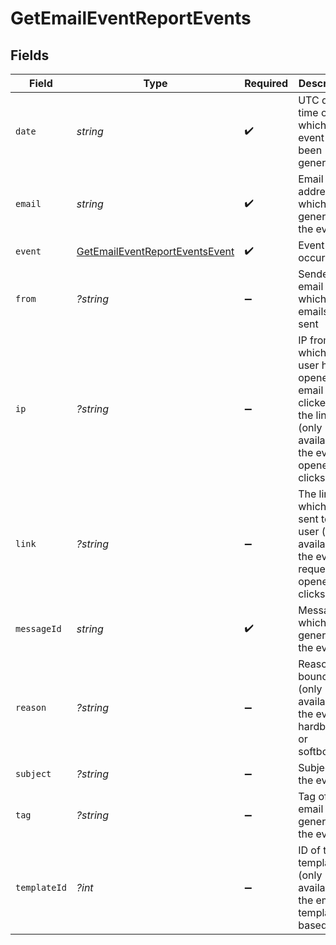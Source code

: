 # GetEmailEventReportEvents


## Fields

| Field                                                                                                                | Type                                                                                                                 | Required                                                                                                             | Description                                                                                                          | Example                                                                                                              |
| -------------------------------------------------------------------------------------------------------------------- | -------------------------------------------------------------------------------------------------------------------- | -------------------------------------------------------------------------------------------------------------------- | -------------------------------------------------------------------------------------------------------------------- | -------------------------------------------------------------------------------------------------------------------- |
| `date`                                                                                                               | *string*                                                                                                             | :heavy_check_mark:                                                                                                   | UTC date-time on which the event has been generated                                                                  | 2017-03-12T12:30:00Z                                                                                                 |
| `email`                                                                                                              | *string*                                                                                                             | :heavy_check_mark:                                                                                                   | Email address which generates the event                                                                              | john.smith@example.com                                                                                               |
| `event`                                                                                                              | [GetEmailEventReportEventsEvent](../../models/shared/GetEmailEventReportEventsEvent.md)                              | :heavy_check_mark:                                                                                                   | Event which occurred                                                                                                 | delivered                                                                                                            |
| `from`                                                                                                               | *?string*                                                                                                            | :heavy_minus_sign:                                                                                                   | Sender email from which the emails are sent                                                                          | john@example.com                                                                                                     |
| `ip`                                                                                                                 | *?string*                                                                                                            | :heavy_minus_sign:                                                                                                   | IP from which the user has opened the email or clicked on the link (only available if the event is opened or clicks) | 165.87.3.15                                                                                                          |
| `link`                                                                                                               | *?string*                                                                                                            | :heavy_minus_sign:                                                                                                   | The link which is sent to the user (only available if the event is requests or opened or clicks)                     | https://www.someexamplelink.com                                                                                      |
| `messageId`                                                                                                          | *string*                                                                                                             | :heavy_check_mark:                                                                                                   | Message ID which generated the event                                                                                 | <201798300811.5787683@relay.domain.com>                                                                              |
| `reason`                                                                                                             | *?string*                                                                                                            | :heavy_minus_sign:                                                                                                   | Reason of bounce (only available if the event is hardbounce or softbounce)                                           | Error connection timeout                                                                                             |
| `subject`                                                                                                            | *?string*                                                                                                            | :heavy_minus_sign:                                                                                                   | Subject of the event                                                                                                 | Sib client test                                                                                                      |
| `tag`                                                                                                                | *?string*                                                                                                            | :heavy_minus_sign:                                                                                                   | Tag of the email which generated the event                                                                           | OrderConfirmation                                                                                                    |
| `templateId`                                                                                                         | *?int*                                                                                                               | :heavy_minus_sign:                                                                                                   | ID of the template (only available if the email is template based)                                                   | 4                                                                                                                    |